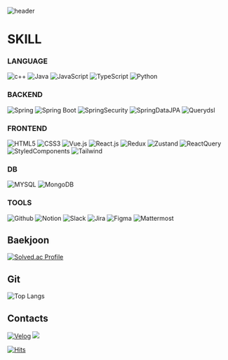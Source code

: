 ![header](https://capsule-render.vercel.app/api?type=slice&color=9ce6e1&height=200&section=header&text=WELCOME%&desc=Moonhee's%20Github&fontAlign=45&fontAlignY=40&fontColor=000000&fontSize=55&descAlign=72&descAlignY=60&descSize=30&descColor=8dd9d4&rotate=13)
# SKILL
### LANGUAGE
![c++](https://img.shields.io/badge/C++-00599C.svg?&style-square-red?style=flat-square&logo=cplusplus&logoColor=white)
![Java](https://img.shields.io/badge/JAVA-007396.svg?&style-square-red?style=flat-square&logo=Java&logoColor=white)
![JavaScript](https://img.shields.io/badge/JavaScript-F7DF1E.svg?&style-square-red?style=flat-square&logo=JavaScript&logoColor=white)
![TypeScript](https://img.shields.io/badge/TypeScript-3178C6.svg?&style-square-red?style=flat-square&logo=typescript&logoColor=white)
![Python](https://img.shields.io/badge/Python-3776AB.svg?&style-square-red?style=flat-square&logo=python&logoColor=white)

### BACKEND
![Spring](https://img.shields.io/badge/Spring-6DB33F.svg?&style-square-red?style=flat-square&logo=spring&logoColor=white)
![Spring Boot](https://img.shields.io/badge/SpringBoot-6DB33F.svg?&style-square-red?style=flat-square&logo=springboot&logoColor=white)
![SpringSecurity](https://img.shields.io/badge/SpringSecurity-6DB33F.svg?&style-square-red?style=flat-square&logo=springsecurity&logoColor=white)
![SpringDataJPA](https://img.shields.io/badge/SpringDataJPA-6DB33F.svg?&style-square-red?style=flat-square&logo=spring&logoColor=white)
![Querydsl](https://img.shields.io/badge/Querydsl-468acf.svg?&style-flat-square?style=flat-square&logo=Querydsl&logoColor=white)

### FRONTEND
![HTML5](https://img.shields.io/badge/HTML5-E34F26.svg?&style-square-red?style=flat-square&logo=html5&logoColor=white)
![CSS3](https://img.shields.io/badge/CSS3-1572B6.svg?&style-square-red?style=flat-square&logo=CSS3&logoColor=white)
![Vue.js](https://img.shields.io/badge/Vue.js-4FC08D.svg?&style-square-red?style=flat-square&logo=Vue.js&logoColor=white)
![React.js](https://img.shields.io/badge/React.js-61DAFB?&style-square-red?style=flat-square&logo=React&logoColor=white)
![Redux](https://img.shields.io/badge/Redux-764ABC?&style-square-red?style=flat-square&logo=redux&logoColor=white)
![Zustand](https://img.shields.io/badge/Zustand-A5917D.svg?&style-square-red?style=flat-square&logo=zustand&logoColor=white)
![ReactQuery](https://img.shields.io/badge/ReactQuery-FF4154.svg?&style-square-red?style=flat-square&logo=reactquery&logoColor=white)
![StyledComponents](https://img.shields.io/badge/Styled-Components-DB7093?&style-square-red?style=flat-square&logo=styledcomponents&logoColor=white)
![Tailwind](https://img.shields.io/badge/Tailwind-06B6D4?&style-square-red?style=flat-square&logo=tailwindcss&logoColor=white)

### DB
![MYSQL](https://img.shields.io/badge/MYSQL-4479A1.svg?&style-square-red?style=flat-square&logo=mysql&logoColor=white)
![MongoDB](https://img.shields.io/badge/MongoDB-47A248?&style-square-red?style=flat-square&logo=MongoDB&logoColor=white)

### TOOLS
![Github](https://img.shields.io/badge/GitHub-181717?&style-square-red?style=flat-square&logo=github&logoColor=white)
![Notion](https://img.shields.io/badge/Notion-000000?&style-square-red?style=flat-square&logo=notion&logoColor=white)
![Slack](https://img.shields.io/badge/Slack-4A154B?&style-square-red?style=flat-square&logo=slack&logoColor=white)
![Jira](https://img.shields.io/badge/Jira-0052CC?&style-square-red?style=flat-square&logo=jira&logoColor=white)
![Figma](https://img.shields.io/badge/Figma-F24E1E?&style-square-red?style=flat-square&logo=figma&logoColor=white)
![Mattermost](https://img.shields.io/badge/Mattermost-0058CC?&style-square-red?style=flat-square&logo=mattermost&logoColor=white)

## Baekjoon
[![Solved.ac Profile](http://mazassumnida.wtf/api/v2/generate_badge?boj=homoonshi)](https://solved.ac/homoonshi/)

## Git
![Top Langs](https://github-readme-stats.vercel.app/api/top-langs/?username=homoonshi&layout=compact)

## Contacts
[![Velog](https://img.shields.io/badge/Velog-20C997.svg?&style-square-red?style=flat-square&logo=Velog&logoColor=white&link=https://velog.io/@homoonshi/posts)](https://velog.io/@homoonshi/posts) 
 <a href="mailto:homoonshi@gmail.com">
   <img src="https://img.shields.io/badge/Gmail-d14836?style=flat-square&logo=Gmail&logoColor=white&link=leegm1798@naver.com"/>
</a>

[![Hits](https://hits.seeyoufarm.com/api/count/incr/badge.svg?url=https%3A%2F%2Fgithub.com%2Fhomoonshi%2Fhit-counter&count_bg=%2391E9E3&title_bg=%23000000&icon=&icon_color=%23E7E7E7&title=hits&edge_flat=false)](https://hits.seeyoufarm.com)
